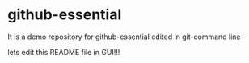 # github-essential
It is a demo repository for github-essential
edited in git-command line

lets edit this README file in GUI!!!
